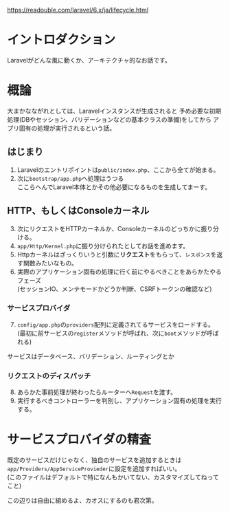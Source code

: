 https://readouble.com/laravel/6.x/ja/lifecycle.html

# イントロダクション
Laravelがどんな風に動くか、アーキテクチャ的なお話です。


# 概論

大まかなながれとしては、Laravelインスタンスが生成されると
予め必要な初期処理(DBやセッション、バリデーションなどの基本クラスの準備)をしてから
アプリ固有の処理が実行されるという話。

## はじまり

1. Laravelのエントリポイントは`public/index.php`、ここから全てが始まる。
2. 次に`bootstrap/app.php`へ処理はうつる  
ここらへんでLaravel本体とかその他必要になるものを生成してまーす。

## HTTP、もしくはConsoleカーネル

3. 次にリクエストをHTTPカーネルか、Consoleカーネルのどっちかに振り分ける。
4. `app/Http/Kernel.php`に振り分けられたとしてお話を進めます。
5. Httpカーネルはざっくりいうと引数に**リクエスト**をもらって、`レスポンス`を返す関数みたいなもの。
6. 実際のアプリケーション固有の処理に行く前にやるべきことをあらかたやるフェーズ  
(セッションIO、メンテモードかどうか判断、CSRFトークンの確認など)

### サービスプロバイダ

7. `config/app.php`の`providers`配列に定義されてるサービスをロードする。  
(最初に前サービスの`register`メソッドが呼ばれ、次に`boot`メソッドが呼ばれる)

サービスはデータベース、バリデーション、ルーティングとか

### リクエストのディスパッチ

8. あらかた事前処理が終わったらルーターへ`Request`を渡す。
9. 実行するべきコントローラーを判別し、アプリケーション固有の処理を実行する。


# サービスプロバイダの精査

既定のサービスだけじゃなく、独自のサービスを追加するときは
`app/Providers/AppServiceProvieder`に設定を追加すればいい。  
(このファイルはデフォルトで特になんもかいてない、カスタマイズしてねってこと)

この辺りは自由に組めるよ、カオスにするのも君次第。

